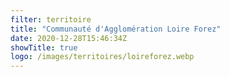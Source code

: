 ```yaml
---
filter: territoire
title: "Communauté d'Agglomération Loire Forez"
date: 2020-12-28T15:46:34Z
showTitle: true
logo: /images/territoires/loireforez.webp
---
```

